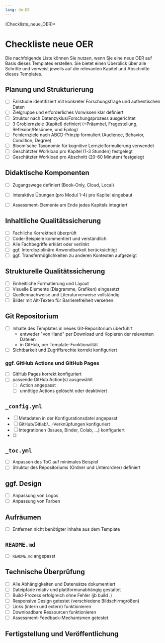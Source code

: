 ```yaml
---
lang: de-DE
---
```


(Checkliste_neue_OER)=
# Checkliste neue OER
Die nachfolgende Liste können Sie nutzen, wenn Sie eine neue OER auf Basis dieses Templates erstellen. Sie bietet einen Überblick über alle Schritte und verweist jeweils auf die relevanten Kapitel und Abschnitte dieses Templates.


## Planung und Strukturierung
- [ ] Fallstudie identifiziert mit konkreter Forschungsfrage und authentischen Daten
- [ ] Zielgruppe und erforderliches Vorwissen klar definiert
- [ ] Struktur nach Datenzyklus/Forschungsprozess ausgerichtet
- [ ] 3 Groblernziele (Kapitel) definiert (+Präambel, Fragestellung, Reflexion/Resümee, und Epilog)
- [ ] Feinlernziele nach ABCD-Prinzip formuliert (Audience, Behavior, Condition, Degree) 
- [ ] Bloom'sche Taxonomie für kognitive Lernzielformulierung verwendet
- [ ] Geschätzter Workload pro Kapitel (1-3 Stunden) festgelegt
- [ ] Geschätzter Workload pro Abschnitt (20-60 Minuten) festgelegt

## Didaktische Komponenten
- [ ] Zugangswege definiert (Book-Only, Cloud, Local)
- [ ] Interaktive Übungen (pro Modul 1-4) pro Kapitel eingebaut
- [ ] Assessment-Elemente am Ende jedes Kapitels integriert


## Inhaltliche Qualitätssicherung
- [ ] Fachliche Korrektheit überprüft
- [ ] Code-Beispiele kommentiert und verständlich
- [ ] Alle Fachbegriffe erklärt oder verlinkt
- [ ] ggf. Interdisziplinäre Anwendbarkeit berücksichtigt
- [ ] ggf. Transfermöglichkeiten zu anderen Kontexten aufgezeigt

## Strukturelle Qualitätssicherung
- [ ] Einheitliche Formatierung und Layout
- [ ] Visuelle Elemente (Diagramme, Grafiken) eingesetzt
- [ ] Quellennachweise und Literaturverweise vollständig
- [ ] Bilder mit Alt-Texten für Barrierefreiheit versehen

## Git Repositorium
- [ ] Inhalte des Templates in neues Git-Repositorium überführt
  - entweder "von Hand" per Download und Kopieren der relevanten Dateien
  - in GitHub, per Template-Funktionalität
- [ ] Sichtbarkeit und Zugriffsrechte korrekt konfiguriert

### ggf. GitHub Actions und GitHub Pages
- [ ] GitHub Pages korrekt konfiguriert
- [ ] passende GitHub Action(s) ausgewählt
  - [ ] Action angepasst
  - [ ] unnötige Actions gelöscht oder deaktiviert

## `_config.yml`
- [ ] Metadaten in der Konfigurationsdatei angepasst
- [ ] GitHub/Gitlab/…-Verknüpfungen konfiguriert
- [ ] Integrationen (Issues, Binder, Colab, …) konfiguriert
- [ ] 

## `_toc.yml`
- [ ] Anpassen des ToC auf minimales Beispiel
- [ ] Struktur des Repositoriums (Ordner und Unterordner) definiert

## ggf. Design
- [ ] Anpassung von Logos
- [ ] Anpassung von Farben

## Aufräumen
- [ ] Entfernen nicht benötigter Inhalte aus dem Template

## `README.md`
- [ ] `README.md` angepasst

## Technische Überprüfung
- [ ] Alle Abhängigkeiten und Datensätze dokumentiert
- [ ] Dateipfade relativ und plattformunabhängig gestaltet
- [ ] Build-Prozess erfolgreich ohne Fehler (jb build .)
- [ ] Responsive Design getestet (verschiedene Bildschirmgrößen)
- [ ] Links (intern und extern) funktionieren
- [ ] Downloadbare Ressourcen funktionieren
- [ ] Assessment-Feedback-Mechanismen getestet

## Fertigstellung und Veröffentlichung